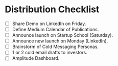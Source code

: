 # Distribution Checklist

- [ ] Share Demo on LinkedIn on Friday.
- [ ] Define Medium Calendar of Publications.
- [ ] Announce launch on Startup School (Saturday).
- [ ] Announce new launch on Monday (LinkedIn).
- [ ] Brainstorm of Cold Messaging Personas.
- [ ] 1 or 2 cold email drafts to investors.
- [ ] Amplitude Dashboard.
